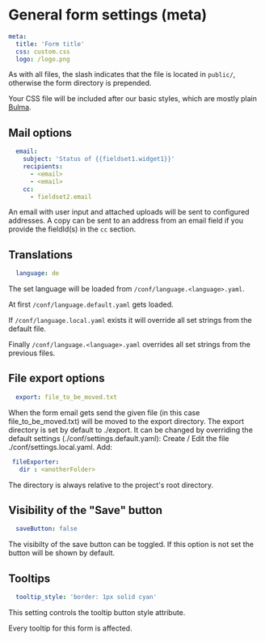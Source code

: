 # General form settings (meta)

```yaml
meta:
  title: 'Form title'
  css: custom.css
  logo: /logo.png

```
As with all files, the slash indicates that the file is located in `public/`, otherwise the form directory is prepended.

Your CSS file will be included after our basic styles, which are mostly plain [Bulma](https://bulma.io/).  

## Mail options

```yaml
  email:
    subject: 'Status of {{fieldset1.widget1}}'
    recipients:
      - <email>
      - <email>
    cc:
      - fieldset2.email
```

An email with user input and attached uploads will be sent to configured addresses. A copy can be sent to an address from an email field if you provide the fieldId(s) in the `cc` section.   

## Translations

```yaml
  language: de
```

The set language will be loaded from ```/conf/language.<language>.yaml```.

At first ```/conf/language.default.yaml``` gets loaded.

If ```/conf/language.local.yaml``` exists it will override all set strings from the default file.

Finally ```/conf/language.<language>.yaml``` overrides all set strings from the previous files.


## File export options

```yaml
  export: file_to_be_moved.txt
```

When the form email gets send the given file (in this case file_to_be_moved.txt) will be moved to the export directory. The export directory is set by default to ./export. It can be changed by overriding the default settings (./conf/settings.default.yaml):
 Create / Edit the file ./conf/settings.local.yaml.
 Add:
  ```yaml
   fileExporter:
     dir : <anotherFolder>
 ```
 
 The directory is always relative to the project's root directory.
 
 ## Visibility of the "Save" button
 
 ```yaml
   saveButton: false
 ```
 
The visibilty of the save button can be toggled.
If this option is not set the button will be shown by default.

## Tooltips

 ```yaml
   tooltip_style: 'border: 1px solid cyan'
 ```

This setting controls the tooltip button style attribute.

Every tooltip for this form is affected.
